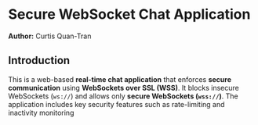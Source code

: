 # **Secure WebSocket Chat Application**
**Author:** Curtis Quan-Tran  

## **Introduction**
This is a web-based **real-time chat application** that enforces **secure communication** using **WebSockets over SSL (WSS)**. It blocks insecure WebSockets (`ws://`) and allows only **secure WebSockets (`wss://`)**. The application includes key security features such as rate-limiting and inactivity monitoring


